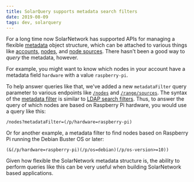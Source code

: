 ```yaml
---
title: SolarQuery supports metadata search filters
date: 2019-08-09
tags: dev, solarquery
---
```

For a long time now SolarNetwork has supported APIs for managing a flexible [metadata][metadata]
object structure, which can be attached to various things like [accounts][user-metadata],
[nodes][node-metadata], and [node sources][source-metadata]. There hasn't been a good way to _query_
the metadata, however.

<!--more-->

For example, you might want to know which nodes in your account have a
metadata field `hardware` with a value `raspberry-pi`.

To help answer queries like that, we've added a new `metadataFilter` query parameter to various
endpoints like [`/nodes`][node-list] and [`/range/sources`][source-list]. The syntax of the
[metadata filter][metadata-filter] is similar to [LDAP search filters][ldap-filter]. Thus, to
answer the query of which nodes are based on Raspberry Pi hardware, you would use a query like this:

```
/nodes?metadataFilter=(/p/hardware=raspberry-pi)
```

Or for another example, a metadata filter to find nodes based on Raspberry Pi running the Debian
Buster OS or later:

```
(&(/p/hardware=raspberry-pi)(/p/os=debian)(/p/os-version>=10))
```

Given how flexible the SolarNetwork metadata structure is, the ability to perform queries like this
can be very useful when building SolarNetwork based applications.


[ldap-filter]: https://tools.ietf.org/search/rfc4515
[metadata]: https://github.com/SolarNetwork/solarnetwork/wiki/SolarNet-API-global-objects#metadata
[metadata-filter]: https://github.com/SolarNetwork/solarnetwork/wiki/SolarNet-API-global-objects#metadata-filter
[node-list]: https://github.com/SolarNetwork/solarnetwork/wiki/SolarQuery-API#reportable-nodes
[node-metadata]: https://github.com/SolarNetwork/solarnetwork/wiki/SolarUser-API#node-metadata
[node-metadata-list]: https://github.com/SolarNetwork/solarnetwork/wiki/SolarQuery-API#node-metadata-list
[source-list]: https://github.com/SolarNetwork/solarnetwork/wiki/SolarQuery-API#reportable-sources
[source-metadata]: https://github.com/SolarNetwork/solarnetwork/wiki/SolarQuery-API#node-datum-metadata
[user-metadata]: https://github.com/SolarNetwork/solarnetwork/wiki/SolarUser-API#user-metadata
